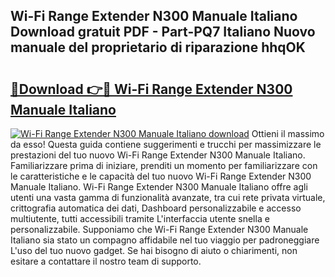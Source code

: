 ## Wi-Fi Range Extender N300 Manuale Italiano Download gratuit PDF - Part-PQ7 Italiano Nuovo manuale del proprietario di riparazione hhqOK

# <h2><a href="http://dff9xg7.blite.top/?on=Wi-Fi+Range+Extender+N300+Manuale+Italiano">🔗Download 👉🔴 Wi-Fi Range Extender N300 Manuale Italiano</a></h2>

[![Wi-Fi Range Extender N300 Manuale Italiano download](https://i.imgur.com/lujVjoI.png)](http://dff9xg7.blite.top/?on=Wi-Fi+Range+Extender+N300+Manuale+Italiano)
Ottieni il massimo da esso! Questa guida contiene suggerimenti e trucchi per massimizzare le prestazioni del tuo nuovo Wi-Fi Range Extender N300 Manuale Italiano. Familiarizzare prima di iniziare, prenditi un momento per familiarizzare con le caratteristiche e le capacità del tuo nuovo Wi-Fi Range Extender N300 Manuale Italiano. Wi-Fi Range Extender N300 Manuale Italiano offre agli utenti una vasta gamma di funzionalità avanzate, tra cui rete privata virtuale, crittografia automatica dei dati, Dashboard personalizzabile e accesso multiutente, tutti accessibili tramite L'interfaccia utente snella e personalizzabile. Supponiamo che Wi-Fi Range Extender N300 Manuale Italiano sia stato un compagno affidabile nel tuo viaggio per padroneggiare L'uso del tuo nuovo gadget. Se hai bisogno di aiuto o chiarimenti, non esitare a contattare il nostro team di supporto.
